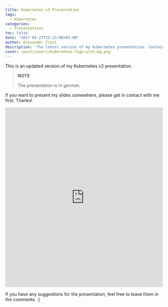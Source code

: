 ```yaml
---
title: Kubernetes v3 Presentation
tags:
  - Kubernetes
categories:
  - Presentations
toc: false
date: "2017-01-27T13:33:00+02:00"
author: Alexander Trost
description: 'The latest version of my Kubernetes presentation. Containing some of the new Kubernetes features.'
cover: /post/covers/kubernetes-logo-with-bg.png
---
```


This is an updated version of my Kubernetes v2 presentation.

> **NOTE**
>
> The presentation is in german.

If you want to present my slides somewhere, please get in contact with me first. Thanks!

<iframe src="https://docs.google.com/presentation/d/1BBArN0yWdTbK1-Xy63d-NiwOT3QGHPvlQN7_pTxobtE/embed?start=false&loop=true&delayms=5000" frameborder="0" width="100%" height="575" allowfullscreen="true" mozallowfullscreen="true" webkitallowfullscreen="true"></iframe>

If you have any suggestions for the presentation, feel free to leave them in the comments. :)
